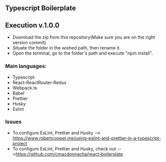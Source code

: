 ## Typescript Boilerplate
## Execution v.1.0.0
- Download the zip from this repository(Make sure you are on the right version commit)
- Situate the folder in the wished path, then rename it.
- Open the terminal, go to the folder's path and execute "npm install".
### Main languages:
- Typescript
- React-ReactRouter-Redux
- Webpack.ts
- Babel
- Prettier
- Husky
- Eslint
### Issues
-   To configure EsLint, Prettier and Husky --> https://www.robertcooper.me/using-eslint-and-prettier-in-a-typescript-project
-   To configure EsLint, Prettier and Husky, check out -->https://github.com/cmacdonnacha/react-boilerplate
